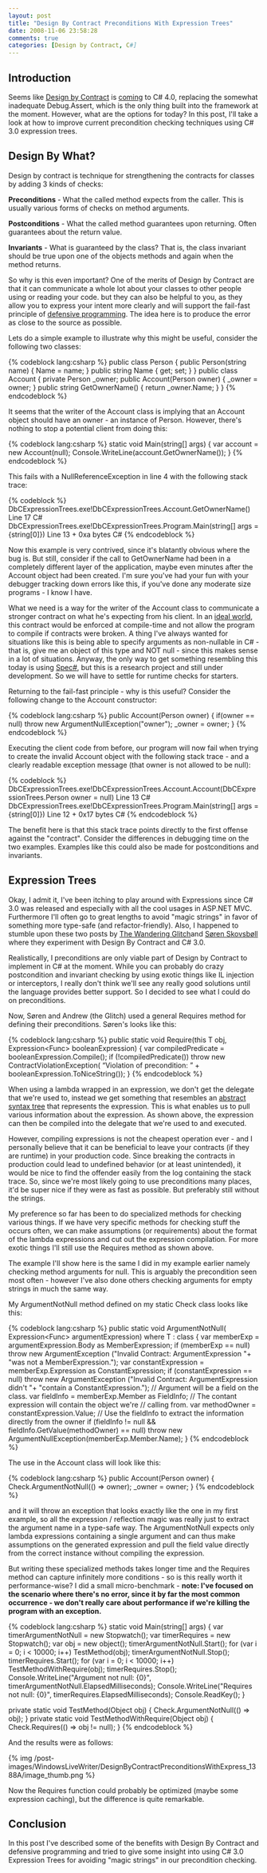 ```yaml
---
layout: post
title: "Design By Contract Preconditions With Expression Trees"
date: 2008-11-06 23:58:28
comments: true
categories: [Design by Contract, C#]
---
```


## Introduction
 
Seems like [Design by Contract](http://en.wikipedia.org/wiki/Design_by_contract) is [coming](http://channel9.msdn.com/pdc2008/TL51/) to C# 4.0, replacing the somewhat inadequate Debug.Assert, which is the only thing built into the framework at the moment. However, what are the options for today? In this post, I'll take a look at how to improve current precondition checking techniques using C# 3.0 expression trees.
 
## Design By What?
 
Design by contract is technique for strengthening the contracts for classes by adding 3 kinds of checks:

**Preconditions** - What the called method expects from the caller. This is usually various forms of checks on method arguments. 

**Postconditions** - What the called method guarantees upon returning. Often guarantees about the return value.

**Invariants** - What is guaranteed by the class? That is, the class invariant should be true upon one of the objects methods and again when the method returns. 

So why is this even important? One of the merits of Design by Contract are that it can communicate a whole lot about your classes to other people using or reading your code. but they can also be helpful to you, as they allow you to express your intent more clearly and will support the fail-fast principle of [defensive programming](http://en.wikipedia.org/wiki/Defensive_programming). The idea here is to produce the error as close to the source as possible. 
 
Lets do a simple example to illustrate why this might be useful, consider the following two classes:
 
{% codeblock lang:csharp %}
public class Person
{
    public Person(string name)
    {
        Name = name;
    }
    public string Name { get; set; }
}
public class Account
{
    private Person _owner;
    public Account(Person owner)
    {
        _owner = owner;
    }
    public string GetOwnerName()
    {
        return _owner.Name;
    }
}
{% endcodeblock %}

It seems that the writer of the Account class is implying that an Account object should have an owner - an instance of Person. However, there's nothing to stop a potential client from doing this:

{% codeblock lang:csharp %}
static void Main(string[] args)
 {
     var account = new Account(null);
     Console.WriteLine(account.GetOwnerName());
 }
{% endcodeblock %}

This fails with a NullReferenceException in line 4 with the following stack trace:

{% codeblock %}
DbCExpressionTrees.exe!DbCExpressionTrees.Account.GetOwnerName() Line 17    C#
DbCExpressionTrees.exe!DbCExpressionTrees.Program.Main(string[] args = {string[0]}) Line 13 + 0xa bytes C#
{% endcodeblock %}

Now this example is very contrived, since it's blatantly obvious where the bug is. But still, consider if the call to GetOwnerName had been in a completely different layer of the application, maybe even minutes after the Account object had been created. I'm sure you've had your fun with your debugger tracking down errors like this, if you've done any moderate size programs - I know I have. 

What we need is a way for the writer of the Account class to communicate a stronger contract on what he's expecting from his client. In an [ideal world](http://en.wikipedia.org/wiki/Eiffel_(programming_language)), this contract would be enforced at compile-time and not allow the program to compile if contracts were broken. A thing I've always wanted for situations like this is being able to specify arguments as non-nullable in C# - that is, give me an object of this type and NOT null - since this makes sense in a lot of situations. Anyway, the only way to get something resembling this today is using [Spec#](http://research.microsoft.com/SpecSharp/), but this is a research project and still under development. So we will have to settle for runtime checks for starters.

Returning to the fail-fast principle - why is this useful? Consider the following change to the Account constructor:

{% codeblock lang:csharp %}
public Account(Person owner)
{
    if(owner == null)
        throw new ArgumentNullException("owner");
    _owner = owner;
}
{% endcodeblock %}

Executing the client code from before, our program will now fail when trying to create the invalid Account object with the following stack trace - and a clearly readable exception message (that owner is not allowed to be null):

{% codeblock %}
DbCExpressionTrees.exe!DbCExpressionTrees.Account.Account(DbCExpressionTrees.Person owner = null) Line 13   C#
DbCExpressionTrees.exe!DbCExpressionTrees.Program.Main(string[] args = {string[0]}) Line 12 + 0x17 bytes    C#
{% endcodeblock %}

The benefit here is that this stack trace points directly to the first offense against the "contract". Consider the differences in debugging time on the two examples. Examples like this could also be made for postconditions and invariants.

## Expression Trees

Okay, I admit it, I've been itching to play around with Expressions since C# 3.0 was released and especially with all the cool usages in ASP.NET MVC. Furthermore I'll often go to great lengths to avoid "magic strings" in favor of something more type-safe (and refactor-friendly). Also, I happened to stumble upon these two posts by [The Wandering Glitch](http://aabs.wordpress.com/2008/01/16/complex-assertions-using-c-30/)and [Søren Skovsbøll](http://skarpt.dk/blog/?p=14) where they experiment with Design By Contract and C# 3.0.

Realistically, I preconditions are only viable part of Design by Contract to implement in C# at the moment. While you can probably do crazy postcondition and invariant checking by using exotic things like IL injection or interceptors, I really don't think we'll see any really good solutions until the language provides better support. So I decided to see what I could do on preconditions.

Now, Søren and Andrew (the Glitch) used a general Requires method for defining their preconditions. Søren's looks like this:

{% codeblock lang:csharp %}
public static void Require(this T obj,
    Expression<Func<bool>> booleanExpression)
{
   var compiledPredicate = booleanExpression.Compile();
   if (!compiledPredicate())
      throw new ContractViolationException(
         “Violation of precondition: ”
         + booleanExpression.ToNiceString());
}
{% endcodeblock %}

When using a lambda wrapped in an expression, we don't get the delegate that we're used to, instead we get something that resembles an [abstract syntax tree](http://en.wikipedia.org/wiki/Abstract_syntax_tree) that represents the expression. This is what enables us to pull various information about the expression. As shown above, the expression can then be compiled into the delegate that we're used to and executed.

However, compiling expressions is not the cheapest operation ever - and I personally believe that it can be beneficial to leave your contracts (if they are runtime) in your production code. Since breaking the contracts in production could lead to undefined behavior (or at least unintended), it would be nice to find the offender easily from the log containing the stack trace. So, since we're most likely going to use preconditions many places, it'd be super nice if they were as fast as possible. But preferably still without the strings.

My preference so far has been to do specialized methods for checking various things. If we have very specific methods for checking stuff the occurs often, we can make assumptions (or requirements) about the format of the lambda expressions and cut out the expression compilation. For more exotic things I'll still use the Requires method as shown above.

The example I'll show here is the same I did in my example earlier namely checking method arguments for null. This is arguably the precondition seen most often - however I've also done others checking arguments for empty strings in much the same way.

My ArgumentNotNull method defined on my static Check class looks like this:

{% codeblock lang:csharp %}
public static void ArgumentNotNull<T>(
     Expression<Func<T>> argumentExpression) where T : class
{
    var memberExp = argumentExpression.Body as MemberExpression;
    if (memberExp == null)
        throw new ArgumentException
           ("Invalid Contract: ArgumentExpression "+ 
             "was not a MemberExpression.");
    var constantExpression = memberExp.Expression as ConstantExpression;
    if (constantExpression == null)
        throw new ArgumentException
          ("Invalid Contract: ArgumentExpression didn't "+
           "contain a ConstantExpression.");
    // Argument will be a field on the class.
    var fieldInfo = memberExp.Member as FieldInfo;
    // The contant expression will contain the object we're 
    // calling from.
    var methodOwner = constantExpression.Value;
    // Use the fieldInfo to extract the information directly from the owner
    if (fieldInfo != null && fieldInfo.GetValue(methodOwner) == null)
        throw new ArgumentNullException(memberExp.Member.Name);
}
{% endcodeblock %}

The use in the Account class will look like this:

{% codeblock lang:csharp %}
public Account(Person owner)
{
    Check.ArgumentNotNull(() => owner);
    _owner = owner;
}
{% endcodeblock %}

and it will throw an exception that looks exactly like the one in my first example, so all the expression / reflection magic was really just to extract the argument name in a type-safe way. The ArgumentNotNull expects only lambda expressions containing a single argument and can thus make assumptions on the generated expression and pull the field value directly from the correct instance without compiling the expression.

But writing these specialized methods takes longer time and the Requires method can capture infinitely more conditions - so is this really worth it performance-wise? I did a small micro-benchmark - **note: I've focused on the scenario where there's no error, since it by far the most common occurrence - we don't really care about performance if we're killing the program with an exception.**

{% codeblock lang:csharp %}
static void Main(string[] args)
{
    var timerArgumentNotNull = new Stopwatch();
    var timerRequires = new Stopwatch();
    var obj = new object();
    timerArgumentNotNull.Start();
    for (var i = 0; i < 10000; i++)
        TestMethod(obj);
    timerArgumentNotNull.Stop();
    timerRequires.Start();
    for (var i = 0; i < 10000; i++)
        TestMethodWithRequire(obj);
    timerRequires.Stop();
    Console.WriteLine("Argument not null: {0}", 
        timerArgumentNotNull.ElapsedMilliseconds);
    Console.WriteLine("Requires not null: {0}", 
        timerRequires.ElapsedMilliseconds);
    Console.ReadKey();
}

private static void TestMethod(Object obj)
{
    Check.ArgumentNotNull(() => obj);
}
private static void TestMethodWithRequire(Object obj)
{
    Check.Requires(() => obj != null);
}
{% endcodeblock %}

And the results were as follows:

{% img /post-images/WindowsLiveWriter/DesignByContractPreconditionsWithExpress_1388A/image_thumb.png %} 

Now the Requires function could probably be optimized (maybe some expression caching), but the difference is quite remarkable.

## Conclusion

In this post I've described some of the benefits with Design By Contract and defensive programming and tried to give some insight into using C# 3.0 Expression Trees for avoiding "magic strings" in our precondition checking.
